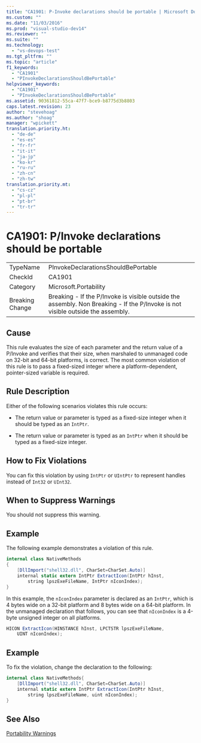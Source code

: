 ```yaml
---
title: "CA1901: P-Invoke declarations should be portable | Microsoft Docs"
ms.custom: ""
ms.date: "11/03/2016"
ms.prod: "visual-studio-dev14"
ms.reviewer: ""
ms.suite: ""
ms.technology: 
  - "vs-devops-test"
ms.tgt_pltfrm: ""
ms.topic: "article"
f1_keywords: 
  - "CA1901"
  - "PInvokeDeclarationsShouldBePortable"
helpviewer_keywords: 
  - "CA1901"
  - "PInvokeDeclarationsShouldBePortable"
ms.assetid: 90361812-55ca-47f7-bce9-b8775d3b8803
caps.latest.revision: 23
author: "stevehoag"
ms.author: "shoag"
manager: "wpickett"
translation.priority.ht: 
  - "de-de"
  - "es-es"
  - "fr-fr"
  - "it-it"
  - "ja-jp"
  - "ko-kr"
  - "ru-ru"
  - "zh-cn"
  - "zh-tw"
translation.priority.mt: 
  - "cs-cz"
  - "pl-pl"
  - "pt-br"
  - "tr-tr"
---
```

# CA1901: P/Invoke declarations should be portable
|||  
|-|-|  
|TypeName|PInvokeDeclarationsShouldBePortable|  
|CheckId|CA1901|  
|Category|Microsoft.Portability|  
|Breaking Change|Breaking - If the P/Invoke is visible outside the assembly. Non Breaking - If the P/Invoke is not visible outside the assembly.|  
  
## Cause  
 This rule evaluates the size of each parameter and the return value of a P/Invoke and verifies that their size, when marshaled to unmanaged code on 32-bit and 64-bit platforms, is correct. The most common violation of this rule is to pass a fixed-sized integer where a platform-dependent, pointer-sized variable is required.  
  
## Rule Description  
 Either of the following scenarios violates this rule occurs:  
  
-   The return value or parameter is typed as a fixed-size integer when it should be typed as an `IntPtr`.  
  
-   The return value or parameter is typed as an `IntPtr` when it should be typed as a fixed-size integer.  
  
## How to Fix Violations  
 You can fix this violation by using `IntPtr` or `UIntPtr` to represent handles instead of `Int32` or `UInt32`.  
  
## When to Suppress Warnings  
 You should not suppress this warning.  
  
## Example  
 The following example demonstrates a violation of this rule.  
  
```c#  
internal class NativeMethods  
{  
    [DllImport("shell32.dll", CharSet=CharSet.Auto)]  
    internal static extern IntPtr ExtractIcon(IntPtr hInst,   
        string lpszExeFileName, IntPtr nIconIndex);  
}  
```  
  
 In this example, the `nIconIndex` parameter is declared as an `IntPtr`, which is 4 bytes wide on a 32-bit platform and 8 bytes wide on a 64-bit platform. In the unmanaged declaration that follows, you can see that `nIconIndex` is a 4-byte unsigned integer on all platforms.  
  
```c#  
HICON ExtractIcon(HINSTANCE hInst, LPCTSTR lpszExeFileName,   
    UINT nIconIndex);  
```  
  
## Example  
 To fix the violation, change the declaration to the following:  
  
```c#  
internal class NativeMethods{  
    [DllImport("shell32.dll", CharSet=CharSet.Auto)]   
    internal static extern IntPtr ExtractIcon(IntPtr hInst,   
        string lpszExeFileName, uint nIconIndex);  
}  
```  
  
## See Also  
 [Portability Warnings](../code-quality/portability-warnings.md)
